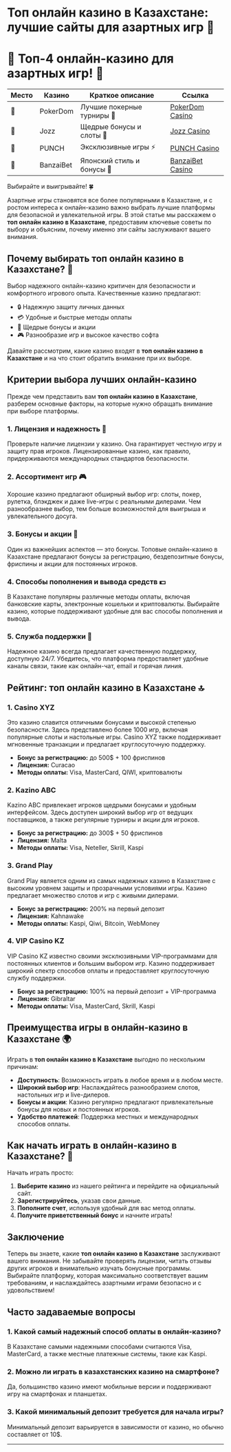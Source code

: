 # Топ онлайн казино в Казахстане: лучшие сайты для азартных игр 🎰
# 🎰 Топ-4 онлайн-казино для азартных игр! 💸

| Место | Казино     | Краткое описание                 | Ссылка                                    |
|-------|------------|-----------------------------------|-------------------------------------------|
| 🥇    | PokerDom   | Лучшие покерные турниры 🎲        | [PokerDom Casino](https://brandplay.link/Bxg7SC7H)    |
| 🥈    | Jozz       | Щедрые бонусы и слоты 🎁          | [Jozz Casino](https://tk435zi5i9.com/alt/jozz/registration?e8250665e216213938eeaefaf3e61c0a)   |
| 🥉    | PUNCH      | Эксклюзивные игры ⚡              | [PUNCH Casino](https://betpunch1.com/d638d6d39)       |
| 🏅    | BanzaiBet  | Японский стиль и бонусы 🏮        | [BanzaiBet Casino](https://bnzstr009.com/e9rVJ)        |

Выбирайте и выигрывайте! 🍀


Азартные игры становятся все более популярными в Казахстане, и с ростом интереса к онлайн-казино важно выбрать лучшие платформы для безопасной и увлекательной игры. В этой статье мы расскажем о **топ онлайн казино в Казахстане**, предоставим ключевые советы по выбору и объясним, почему именно эти сайты заслуживают вашего внимания. 

## Почему выбирать топ онлайн казино в Казахстане? 🎲

Выбор надежного онлайн-казино критичен для безопасности и комфортного игрового опыта. Качественные казино предлагают:
- 🔒 Надежную защиту личных данных
- 💳 Удобные и быстрые методы оплаты
- 🎁 Щедрые бонусы и акции
- 🎮 Разнообразие игр и высокое качество софта

Давайте рассмотрим, какие казино входят в **топ онлайн казино в Казахстане** и на что стоит обратить внимание при их выборе.

## Критерии выбора лучших онлайн-казино

Прежде чем представить вам **топ онлайн казино в Казахстане**, разберем основные факторы, на которые нужно обращать внимание при выборе платформы.

### 1. Лицензия и надежность 🔐
Проверьте наличие лицензии у казино. Она гарантирует честную игру и защиту прав игроков. Лицензированные казино, как правило, придерживаются международных стандартов безопасности.

### 2. Ассортимент игр 🎮
Хорошие казино предлагают обширный выбор игр: слоты, покер, рулетка, блэкджек и даже live-игры с реальными дилерами. Чем разнообразнее выбор, тем больше возможностей для выигрыша и увлекательного досуга.

### 3. Бонусы и акции 🎁
Один из важнейших аспектов — это бонусы. Топовые онлайн-казино в Казахстане предлагают бонусы за регистрацию, бездепозитные бонусы, фриспины и акции для постоянных игроков.

### 4. Способы пополнения и вывода средств 💵
В Казахстане популярны различные методы оплаты, включая банковские карты, электронные кошельки и криптовалюты. Выбирайте казино, которые поддерживают удобные для вас способы пополнения и вывода.

### 5. Служба поддержки 💬
Надежное казино всегда предлагает качественную поддержку, доступную 24/7. Убедитесь, что платформа предоставляет удобные каналы связи, такие как онлайн-чат, email и горячая линия.

## Рейтинг: топ онлайн казино в Казахстане 🔝

### 1. **Casino XYZ**
Это казино славится отличными бонусами и высокой степенью безопасности. Здесь представлено более 1000 игр, включая популярные слоты и настольные игры. Casino XYZ также поддерживает мгновенные транзакции и предлагает круглосуточную поддержку.

- **Бонус за регистрацию:** до 500$ + 100 фриспинов
- **Лицензия:** Curacao
- **Методы оплаты:** Visa, MasterCard, QIWI, криптовалюты

### 2. **Kazino ABC**
Kazino ABC привлекает игроков щедрыми бонусами и удобным интерфейсом. Здесь доступен широкий выбор игр от ведущих поставщиков, а также регулярные турниры и акции для игроков.

- **Бонус за регистрацию:** до 300$ + 50 фриспинов
- **Лицензия:** Malta
- **Методы оплаты:** Visa, Neteller, Skrill, Kaspi

### 3. **Grand Play**
Grand Play является одним из самых надежных казино в Казахстане с высоким уровнем защиты и прозрачными условиями игры. Казино предлагает множество слотов и игр с живыми дилерами.

- **Бонус за регистрацию:** 200% на первый депозит
- **Лицензия:** Kahnawake
- **Методы оплаты:** Kaspi, Qiwi, Bitcoin, WebMoney

### 4. **VIP Casino KZ**
VIP Casino KZ известно своими эксклюзивными VIP-программами для постоянных клиентов и большим выбором игр. Казино поддерживает широкий спектр способов оплаты и предоставляет круглосуточную службу поддержки.

- **Бонус за регистрацию:** 100% на первый депозит + VIP-программа
- **Лицензия:** Gibraltar
- **Методы оплаты:** Visa, MasterCard, Skrill, Kaspi

## Преимущества игры в онлайн-казино в Казахстане 🌍

Играть в **топ онлайн казино в Казахстане** выгодно по нескольким причинам:

- **Доступность**: Возможность играть в любое время и в любом месте.
- **Широкий выбор игр**: Наслаждайтесь разнообразием слотов, настольных игр и live-дилеров.
- **Бонусы и акции**: Казино регулярно предлагают привлекательные бонусы для новых и постоянных игроков.
- **Удобство платежей**: Поддержка местных и международных способов оплаты.
  
## Как начать играть в онлайн-казино в Казахстане? 🚀

Начать играть просто:
1. **Выберите казино** из нашего рейтинга и перейдите на официальный сайт.
2. **Зарегистрируйтесь**, указав свои данные.
3. **Пополните счет**, используя удобный для вас метод оплаты.
4. **Получите приветственный бонус** и начните играть!

## Заключение

Теперь вы знаете, какие **топ онлайн казино в Казахстане** заслуживают вашего внимания. Не забывайте проверять лицензии, читать отзывы других игроков и внимательно изучать бонусные программы. Выбирайте платформу, которая максимально соответствует вашим требованиям, и наслаждайтесь азартными играми безопасно и с удовольствием!

## Часто задаваемые вопросы

### 1. Какой самый надежный способ оплаты в онлайн-казино?
В Казахстане самыми надежными способами считаются Visa, MasterCard, а также местные платежные системы, такие как Kaspi.

### 2. Можно ли играть в казахстанских казино на смартфоне?
Да, большинство казино имеют мобильные версии и поддерживают игру на смартфонах и планшетах.

### 3. Какой минимальный депозит требуется для начала игры?
Минимальный депозит варьируется в зависимости от казино, но обычно составляет от 10$.

---

